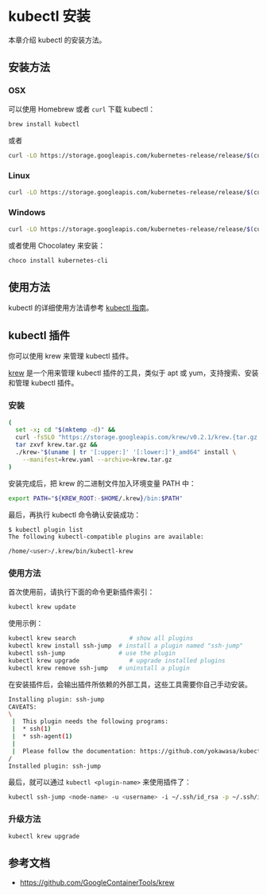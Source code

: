 # kubectl 安装

本章介绍 kubectl 的安装方法。

## 安装方法

### OSX

可以使用 Homebrew 或者 `curl` 下载 kubectl：

```sh
brew install kubectl
```

或者

```sh
curl -LO https://storage.googleapis.com/kubernetes-release/release/$(curl -s https://storage.googleapis.com/kubernetes-release/release/stable.txt)/bin/darwin/amd64/kubectl
```

### Linux

```sh
curl -LO https://storage.googleapis.com/kubernetes-release/release/$(curl -s https://storage.googleapis.com/kubernetes-release/release/stable.txt)/bin/linux/amd64/kubectl
```

### Windows

```sh
curl -LO https://storage.googleapis.com/kubernetes-release/release/$(curl -s https://storage.googleapis.com/kubernetes-release/release/stable.txt)/bin/windows/amd64/kubectl.exe
```

或者使用 Chocolatey 来安装：

```sh
choco install kubernetes-cli
```

## 使用方法

kubectl 的详细使用方法请参考 [kubectl 指南](../components/kubectl.md)。

## kubectl 插件

你可以使用 krew 来管理 kubectl 插件。

[krew](https://github.com/GoogleContainerTools/krew) 是一个用来管理 kubectl 插件的工具，类似于 apt 或 yum，支持搜索、安装和管理 kubectl 插件。

### 安装

```sh
(
  set -x; cd "$(mktemp -d)" &&
  curl -fsSLO "https://storage.googleapis.com/krew/v0.2.1/krew.{tar.gz,yaml}" &&
  tar zxvf krew.tar.gz &&
  ./krew-"$(uname | tr '[:upper:]' '[:lower:]')_amd64" install \
    --manifest=krew.yaml --archive=krew.tar.gz
)
```

安装完成后，把 krew 的二进制文件加入环境变量 PATH 中：

```sh
export PATH="${KREW_ROOT:-$HOME/.krew}/bin:$PATH"
```

最后，再执行 kubectl 命令确认安装成功：

```sh
$ kubectl plugin list
The following kubectl-compatible plugins are available:

/home/<user>/.krew/bin/kubectl-krew
```

### 使用方法

首次使用前，请执行下面的命令更新插件索引：

```sh
kubectl krew update
```

使用示例：

```sh
kubectl krew search               # show all plugins
kubectl krew install ssh-jump  # install a plugin named "ssh-jump"
kubectl ssh-jump               # use the plugin
kubectl krew upgrade              # upgrade installed plugins
kubectl krew remove ssh-jump   # uninstall a plugin
```

在安装插件后，会输出插件所依赖的外部工具，这些工具需要你自己手动安装。

```sh
Installing plugin: ssh-jump
CAVEATS:
\
 |  This plugin needs the following programs:
 |  * ssh(1)
 |  * ssh-agent(1)
 |
 |  Please follow the documentation: https://github.com/yokawasa/kubectl-plugin-ssh-jump
/
Installed plugin: ssh-jump
```

最后，就可以通过 `kubectl <plugin-name>` 来使用插件了：

```sh
kubectl ssh-jump <node-name> -u <username> -i ~/.ssh/id_rsa -p ~/.ssh/id_rsa.pub
```

### 升级方法

```sh
kubectl krew upgrade
```

## 参考文档

- <https://github.com/GoogleContainerTools/krew>